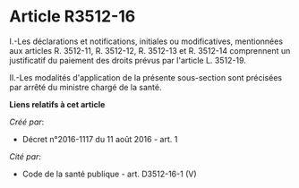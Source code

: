 # Article R3512-16

I.-Les déclarations et notifications, initiales ou modificatives, mentionnées aux articles R. 3512-11, R. 3512-12, R. 3512-13
et R. 3512-14 comprennent un justificatif du paiement des droits prévus par l'article L. 3512-19. 

II.-Les modalités d'application de la présente sous-section sont précisées par arrêté du ministre chargé de la santé.

**Liens relatifs à cet article**

_Créé par_:

  - Décret n°2016-1117 du 11 août 2016 - art. 1

_Cité par_:

  - Code de la santé publique - art. D3512-16-1 (V)
